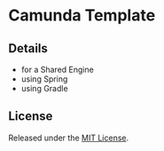 # Camunda Template

## Details

- for a Shared Engine
- using Spring
- using Gradle

## License

Released under the [MIT License](LICENSE).
